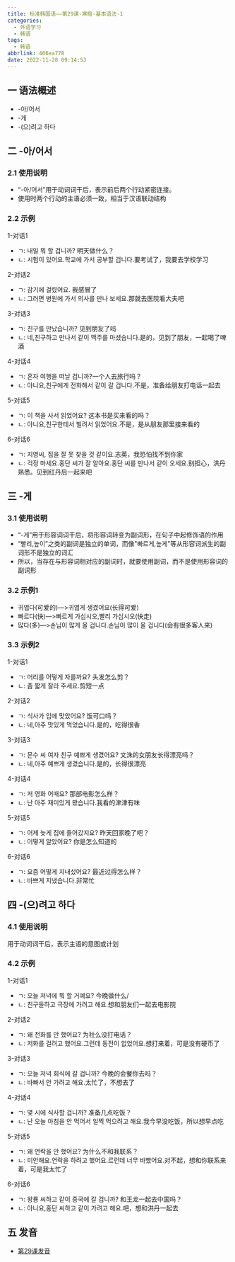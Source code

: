 ```yaml
---
title: 标准韩国语——第29课-寒暄-基本语法-1
categories:
  - 外语学习
  - 韩语
tags:
  - 韩语
abbrlink: 406ea778
date: 2022-11-28 09:14:53
---
```

## 一 语法概述

* -아/어서
* -게
* -(으)려고 하다

<!--more-->

## 二 -아/어서

### 2.1 使用说明

* “-아/어서”用于动词词干后，表示前后两个行动紧密连接。
* 使用时两个行动的主语必须一致，相当于汉语联动结构

### 2.2 示例

1-对话1

* ㄱ: 내일 뭐 할 겁니까? 明天做什么？
* ㄴ: 시험이 있어요.학교에 가서 공부할 겁니다.要考试了，我要去学校学习

2-对话2

* ㄱ: 감기에 걸렸어요. 我感冒了
* ㄴ: 그러면 병원에 가서 의사를 만나 보세요.那就去医院看大夫吧

3-对话3

* ㄱ: 친구를 만났습니까? 见到朋友了吗
* ㄴ: 네,친구하고 만나서 같이 맥주를 마셨습니다.是的，见到了朋友，一起喝了啤酒

4-对话4

* ㄱ: 혼자 여행을 떠날 겁니까?一个人去旅行吗？
* ㄴ: 아니요,친구에게 전화해서 같이 갈 겁니다.不是，准备给朋友打电话一起去

5-对话5

* ㄱ: 이 책을 사서 읽었어요? 这本书是买来看的吗？
* ㄴ: 아니요,친구한테서 빌려서 읽었어요.不是，是从朋友那里接来看的

6-对话6

* ㄱ: 지영씨, 집을 잘 못 찾을 것 같이요.志英，我恐怕找不到你家
* ㄴ: 걱정 마세요.홍단 씨가 잘 알아요.홍단 씨를 만나서 같이 오세요.别担心，洪丹熟悉。见到红丹后一起来吧

## 三 -게

### 3.1 使用说明

* “-게”用于形容词词干后，将形容词转变为副词形，在句子中起修饰语的作用
* “빨리,높이”之类的副词是独立的单词，而像"빠르게,높게"等从形容词派生的副词形不是独立的词汇
* 所以，当存在与形容词相对应的副词时，就要使用副词，而不是使用形容词的副词形

### 3.2 示例1

* 귀엽다(可爱的)—>귀엽게 생겼어요(长得可爱)
* 빠르다(快)—>빠르게 가십시오,빨리 가십시오(快走)
* 많다(多)—>손님이 많게 올 겁니다.손님이 많이 울 겁니다(会有很多客人来)

### 3.3 示例2

1-对话1

* ㄱ: 머리를 어떻게 자를까요? 头发怎么剪？
* ㄴ: 좀 짧게  잘라 주세요.剪短一点

2-对话2

* ㄱ: 식사가 입에 맞았어요? 饭可口吗？
* ㄴ: 네,아주 맛있게 먹었습니다.是的，吃得很香

3-对话3

* ㄱ: 문수 씨 여자 친구 예쁘게 생겼어요? 文洙的女朋友长得漂亮吗？
* ㄴ: 네,아주 예쁘게 생겼습니다.是的，长得很漂亮

4-对话4

* ㄱ: 저 영화 어때요? 那部电影怎么样？
* ㄴ: 난 아주 재미있게 봤습니다.我看的津津有味

5-对话5

* ㄱ: 어제 늦게 집에 들어갔지요? 昨天回家晚了吧？
* ㄴ: 어떻게 알았어요? 你是怎么知道的

6-对话6

* ㄱ: 요즘 어떻게 지내섰어요? 最近过得怎么样？
* ㄴ: 바쁘게 지냈습니다.非常忙

## 四 -(으)려고 하다

### 4.1 使用说明

用于动词词干后，表示主语的意图或计划

### 4.2 示例

1-对话1

* ㄱ: 오늘 저녁에 뭐 할 거예요? 今晚做什么/
* ㄴ: 친구들하고 극장에 가려고 해요.想和朋友们一起去电影院

2-对话2

* ㄱ: 왜 전화를 안 했어요? 为社么没打电话？
* ㄴ: 저화를 걸려고 했어요.그런데 동전이 없었어요.想打来着，可是没有硬币了

3-对话3

* ㄱ: 오늘 저녁 회식에 갈 겁니까? 今晚的会餐你去吗？
* ㄴ: 바빠서 안 가려고 해요.太忙了，不想去了

4-对话4

* ㄱ: 몇 시에 식사할 겁니까? 准备几点吃饭？
* ㄴ: 난 오늘 아침을 안 먹어서 일찍 먹으려고 해요.我今早没吃饭，所以想早点吃

5-对话5

* ㄱ: 왜 연락을 안 했어요? 为什么不和我联系？
* ㄴ: 미안해요.연락을 하려고 했어요.르런데 너무 바빴어요.对不起，想和你联系来着，可是我太忙了

6-对话6

* ㄱ: 왕룡 씨하고 같이 중국에 갈 겁니까? 和王龙一起去中国吗？
* ㄴ: 아니요,홍단 씨하고 같이 가려고 해요.吧，想和洪丹一起去

## 五 发音

* [第29课发音][1]

[1]:https://biz.cli.im/test/GS485355?coding=J29cfB&qrurl=http%3A%2F%2Fqr31.cn%2FJ29cfB&gtype=2

